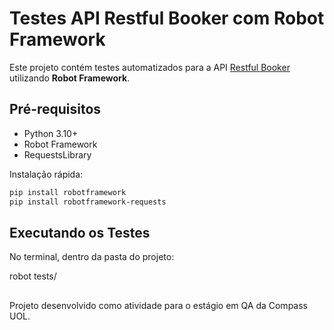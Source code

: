 # Testes API Restful Booker com Robot Framework

Este projeto contém testes automatizados para a API [Restful Booker](https://restful-booker.herokuapp.com) utilizando **Robot Framework**.

## Pré-requisitos

- Python 3.10+  
- Robot Framework  
- RequestsLibrary  

Instalação rápida:

```bash
pip install robotframework
pip install robotframework-requests 
```

## Executando os Testes

No terminal, dentro da pasta do projeto:

robot tests/

##

Projeto desenvolvido como atividade para o estágio em QA da Compass UOL.